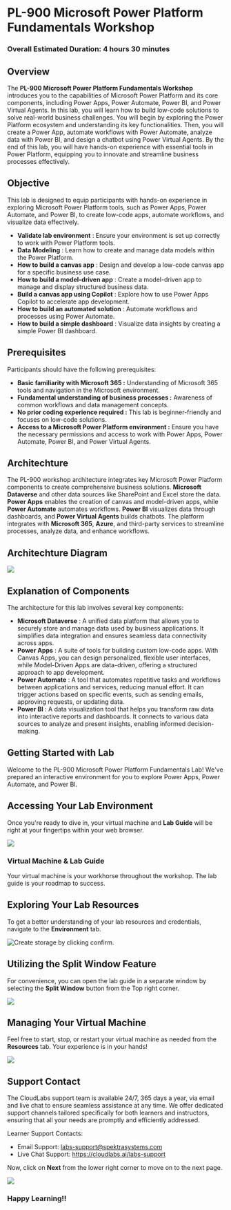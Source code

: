 # PL-900 Microsoft Power Platform Fundamentals Workshop

### Overall Estimated Duration: 4 hours 30 minutes

## Overview

The **PL-900 Microsoft Power Platform Fundamentals Workshop** introduces you to the capabilities of Microsoft Power Platform and its core components, including Power Apps, Power Automate, Power BI, and Power Virtual Agents. In this lab, you will learn how to build low-code solutions to solve real-world business challenges. You will begin by exploring the Power Platform ecosystem and understanding its key functionalities. Then, you will create a Power App, automate workflows with Power Automate, analyze data with Power BI, and design a chatbot using Power Virtual Agents. By the end of this lab, you will have hands-on experience with essential tools in Power Platform, equipping you to innovate and streamline business processes effectively.

## Objective

This lab is designed to equip participants with hands-on experience in exploring Microsoft Power Platform tools, such as Power Apps, Power Automate, and Power BI, to create low-code apps, automate workflows, and visualize data effectively.

-   **Validate lab environment** : Ensure your environment is set up correctly to work with Power Platform tools.
-   **Data Modeling** : Learn how to create and manage data models within the Power Platform.
-   **How to build a canvas app** : Design and develop a low-code canvas app for a specific business use case.
-   **How to build a model-driven app** : Create a model-driven app to manage and display structured business data.
-   **Build a canvas app using Copilot** : Explore how to use Power Apps Copilot to accelerate app development.
-   **How to build an automated solution** : Automate workflows and processes using Power Automate.
-   **How to build a simple dashboard** : Visualize data insights by creating a simple Power BI dashboard.
  
## Prerequisites

Participants should have the following prerequisites:

-   **Basic familiarity with Microsoft 365 :** Understanding of Microsoft 365 tools and navigation in the Microsoft environment.
-   **Fundamental understanding of business processes :** Awareness of common workflows and data management concepts.
-   **No prior coding experience required :**  This lab is beginner-friendly and focuses on low-code solutions.
-   **Access to a Microsoft Power Platform environment :** Ensure you have the necessary permissions and access to work with Power Apps, Power Automate, Power BI, and Power Virtual Agents.

## Architechture

The PL-900 workshop architecture integrates key Microsoft Power Platform components to create comprehensive business solutions. **Microsoft Dataverse** and other data sources like SharePoint and Excel store the data. **Power Apps** enables the creation of canvas and model-driven apps, while **Power Automate** automates workflows. **Power BI** visualizes data through dashboards, and **Power Virtual Agents** builds chatbots. The platform integrates with **Microsoft 365**, **Azure**, and third-party services to streamline processes, analyze data, and enhance workflows.

## Architechture Diagram

![](media/finalarch.png)

## Explanation of Components

The architecture for this lab involves several key components:

-   **Microsoft Dataverse** : A unified data platform that allows you to securely store and manage data used by business applications. It simplifies data integration and ensures seamless data connectivity across apps.
-   **Power Apps** : A suite of tools for building custom low-code apps. With Canvas Apps, you can design personalized, flexible user interfaces, while Model-Driven Apps are data-driven, offering a structured approach to app development.
-   **Power Automate** : A tool that automates repetitive tasks and workflows between applications and services, reducing manual effort. It can trigger actions based on specific events, such as sending emails, approving requests, or updating data.
-   **Power BI** : A data visualization tool that helps you transform raw data into interactive reports and dashboards. It connects to various data sources to analyze and present insights, enabling informed decision-making.
## Getting Started with Lab

Welcome to the PL-900 Microsoft Power Platform Fundamentals Lab! We've prepared an interactive environment for you to explore Power Apps, Power Automate, and Power BI. 

## Accessing Your Lab Environment
 
Once you're ready to dive in, your virtual machine and **Lab Guide** will be right at your fingertips within your web browser.

   ![](./media/i3.jpg)  

### Virtual Machine & Lab Guide
 
Your virtual machine is your workhorse throughout the workshop. The lab guide is your roadmap to success.
 
## Exploring Your Lab Resources
 
To get a better understanding of your lab resources and credentials, navigate to the **Environment** tab.

   ![Create storage by clicking confirm.](./media/i4.jpg)
 
## Utilizing the Split Window Feature
 
For convenience, you can open the lab guide in a separate window by selecting the **Split Window** button from the Top right corner.
 
   ![](./media/i5.jpg)
 
## Managing Your Virtual Machine
 
Feel free to start, stop, or restart your virtual machine as needed from the **Resources** tab. Your experience is in your hands!
 
  ![](./media/i7.jpg)


## Support Contact
 
The CloudLabs support team is available 24/7, 365 days a year, via email and live chat to ensure seamless assistance at any time. We offer dedicated support channels tailored specifically for both learners and instructors, ensuring that all your needs are promptly and efficiently addressed.

Learner Support Contacts:
- Email Support: labs-support@spektrasystems.com
- Live Chat Support: https://cloudlabs.ai/labs-support

Now, click on **Next** from the lower right corner to move on to the next page.

![](./media/i8.jpg)

### Happy Learning!!
